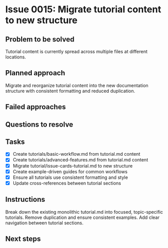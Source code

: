 # Issue 0015: Migrate tutorial content to new structure

## Problem to be solved
Tutorial content is currently spread across multiple files at different locations.

## Planned approach
Migrate and reorganize tutorial content into the new documentation structure with consistent formatting and reduced duplication.

## Failed approaches


## Questions to resolve


## Tasks
- [x] Create tutorials/basic-workflow.md from tutorial.md content
- [x] Create tutorials/advanced-features.md from tutorial.md content
- [x] Migrate tutorial/issue-cards-tutorial.md to new structure
- [x] Create example-driven guides for common workflows
- [x] Ensure all tutorials use consistent formatting and style
- [x] Update cross-references between tutorial sections

## Instructions
Break down the existing monolithic tutorial.md into focused, topic-specific tutorials. Remove duplication and ensure consistent examples. Add clear navigation between tutorial sections.

## Next steps

